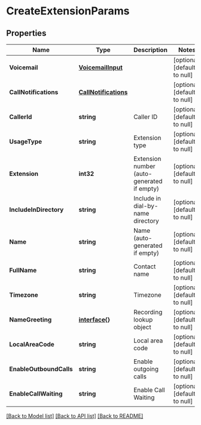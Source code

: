 # CreateExtensionParams

## Properties
Name | Type | Description | Notes
------------ | ------------- | ------------- | -------------
**Voicemail** | [**VoicemailInput**](VoicemailInput.md) |  | [optional] [default to null]
**CallNotifications** | [**CallNotifications**](CallNotifications.md) |  | [optional] [default to null]
**CallerId** | **string** | Caller ID | [optional] [default to null]
**UsageType** | **string** | Extension type | [optional] [default to null]
**Extension** | **int32** | Extension number (auto-generated if empty) | [optional] [default to null]
**IncludeInDirectory** | **string** | Include in dial-by-name directory | [optional] [default to null]
**Name** | **string** | Name (auto-generated if empty) | [optional] [default to null]
**FullName** | **string** | Contact name | [optional] [default to null]
**Timezone** | **string** | Timezone | [optional] [default to null]
**NameGreeting** | [**interface{}**](interface{}.md) | Recording lookup object | [optional] [default to null]
**LocalAreaCode** | **string** | Local area code | [optional] [default to null]
**EnableOutboundCalls** | **string** | Enable outgoing calls | [optional] [default to null]
**EnableCallWaiting** | **string** | Enable Call Waiting | [optional] [default to null]

[[Back to Model list]](../README.md#documentation-for-models) [[Back to API list]](../README.md#documentation-for-api-endpoints) [[Back to README]](../README.md)


